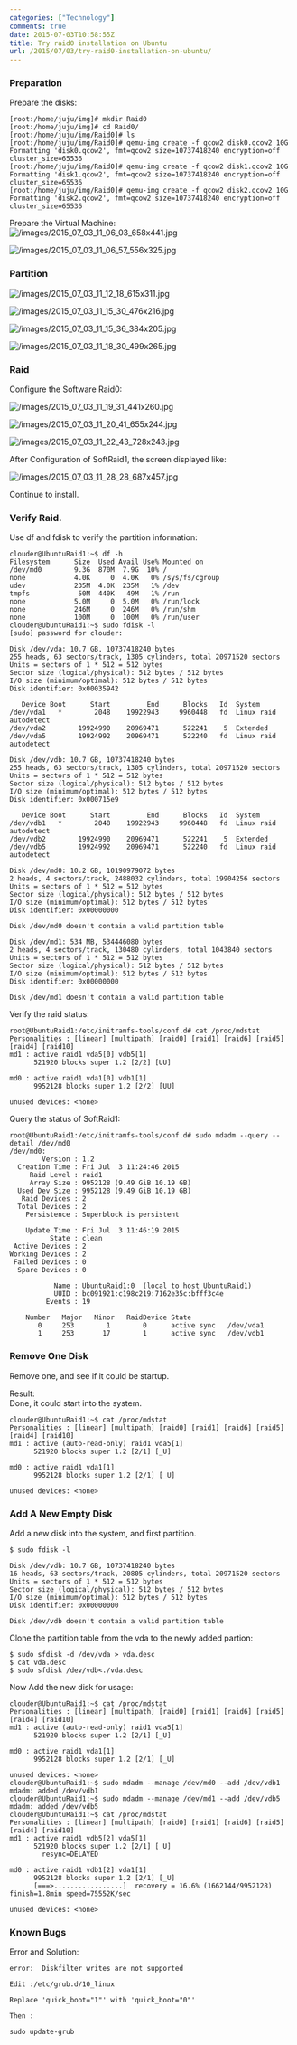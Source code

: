 ```yaml
---
categories: ["Technology"]
comments: true
date: 2015-07-03T10:58:55Z
title: Try raid0 installation on Ubuntu
url: /2015/07/03/try-raid0-installation-on-ubuntu/
---
```


### Preparation
Prepare the disks:     

```
[root:/home/juju/img]# mkdir Raid0
[root:/home/juju/img]# cd Raid0/
[root:/home/juju/img/Raid0]# ls
[root:/home/juju/img/Raid0]# qemu-img create -f qcow2 disk0.qcow2 10G
Formatting 'disk0.qcow2', fmt=qcow2 size=10737418240 encryption=off cluster_size=65536 
[root:/home/juju/img/Raid0]# qemu-img create -f qcow2 disk1.qcow2 10G
Formatting 'disk1.qcow2', fmt=qcow2 size=10737418240 encryption=off cluster_size=65536 
[root:/home/juju/img/Raid0]# qemu-img create -f qcow2 disk2.qcow2 10G
Formatting 'disk2.qcow2', fmt=qcow2 size=10737418240 encryption=off cluster_size=65536 
```

Prepare the Virtual Machine:    
![/images/2015_07_03_11_06_03_658x441.jpg](/images/2015_07_03_11_06_03_658x441.jpg)    

![/images/2015_07_03_11_06_57_556x325.jpg](/images/2015_07_03_11_06_57_556x325.jpg)    

### Partition


![/images/2015_07_03_11_12_18_615x311.jpg](/images/2015_07_03_11_12_18_615x311.jpg)    

![/images/2015_07_03_11_15_30_476x216.jpg](/images/2015_07_03_11_15_30_476x216.jpg)    

![/images/2015_07_03_11_15_36_384x205.jpg](/images/2015_07_03_11_15_36_384x205.jpg)    

![/images/2015_07_03_11_18_30_499x265.jpg](/images/2015_07_03_11_18_30_499x265.jpg)    

### Raid
Configure the Software Raid0:    

![/images/2015_07_03_11_19_31_441x260.jpg](/images/2015_07_03_11_19_31_441x260.jpg)    

![/images/2015_07_03_11_20_41_655x244.jpg](/images/2015_07_03_11_20_41_655x244.jpg)    

![/images/2015_07_03_11_22_43_728x243.jpg](/images/2015_07_03_11_22_43_728x243.jpg)    

After Configuration of SoftRaid1, the screen displayed like:    

![/images/2015_07_03_11_28_28_687x457.jpg](/images/2015_07_03_11_28_28_687x457.jpg)    


Continue to install.   

### Verify Raid.    
Use df and fdisk to verify the partition information:    

```
clouder@UbuntuRaid1:~$ df -h
Filesystem      Size  Used Avail Use% Mounted on
/dev/md0        9.3G  870M  7.9G  10% /
none            4.0K     0  4.0K   0% /sys/fs/cgroup
udev            235M  4.0K  235M   1% /dev
tmpfs            50M  440K   49M   1% /run
none            5.0M     0  5.0M   0% /run/lock
none            246M     0  246M   0% /run/shm
none            100M     0  100M   0% /run/user
clouder@UbuntuRaid1:~$ sudo fdisk -l
[sudo] password for clouder: 

Disk /dev/vda: 10.7 GB, 10737418240 bytes
255 heads, 63 sectors/track, 1305 cylinders, total 20971520 sectors
Units = sectors of 1 * 512 = 512 bytes
Sector size (logical/physical): 512 bytes / 512 bytes
I/O size (minimum/optimal): 512 bytes / 512 bytes
Disk identifier: 0x00035942

   Device Boot      Start         End      Blocks   Id  System
/dev/vda1   *        2048    19922943     9960448   fd  Linux raid autodetect
/dev/vda2        19924990    20969471      522241    5  Extended
/dev/vda5        19924992    20969471      522240   fd  Linux raid autodetect

Disk /dev/vdb: 10.7 GB, 10737418240 bytes
255 heads, 63 sectors/track, 1305 cylinders, total 20971520 sectors
Units = sectors of 1 * 512 = 512 bytes
Sector size (logical/physical): 512 bytes / 512 bytes
I/O size (minimum/optimal): 512 bytes / 512 bytes
Disk identifier: 0x000715e9

   Device Boot      Start         End      Blocks   Id  System
/dev/vdb1   *        2048    19922943     9960448   fd  Linux raid autodetect
/dev/vdb2        19924990    20969471      522241    5  Extended
/dev/vdb5        19924992    20969471      522240   fd  Linux raid autodetect

Disk /dev/md0: 10.2 GB, 10190979072 bytes
2 heads, 4 sectors/track, 2488032 cylinders, total 19904256 sectors
Units = sectors of 1 * 512 = 512 bytes
Sector size (logical/physical): 512 bytes / 512 bytes
I/O size (minimum/optimal): 512 bytes / 512 bytes
Disk identifier: 0x00000000

Disk /dev/md0 doesn't contain a valid partition table

Disk /dev/md1: 534 MB, 534446080 bytes
2 heads, 4 sectors/track, 130480 cylinders, total 1043840 sectors
Units = sectors of 1 * 512 = 512 bytes
Sector size (logical/physical): 512 bytes / 512 bytes
I/O size (minimum/optimal): 512 bytes / 512 bytes
Disk identifier: 0x00000000

Disk /dev/md1 doesn't contain a valid partition table
```

Verify the raid status:    

```
root@UbuntuRaid1:/etc/initramfs-tools/conf.d# cat /proc/mdstat 
Personalities : [linear] [multipath] [raid0] [raid1] [raid6] [raid5] [raid4] [raid10] 
md1 : active raid1 vda5[0] vdb5[1]
      521920 blocks super 1.2 [2/2] [UU]
      
md0 : active raid1 vda1[0] vdb1[1]
      9952128 blocks super 1.2 [2/2] [UU]
      
unused devices: <none>
```

Query the status of SoftRaid1:    

```
root@UbuntuRaid1:/etc/initramfs-tools/conf.d# sudo mdadm --query --detail /dev/md0
/dev/md0:
        Version : 1.2
  Creation Time : Fri Jul  3 11:24:46 2015
     Raid Level : raid1
     Array Size : 9952128 (9.49 GiB 10.19 GB)
  Used Dev Size : 9952128 (9.49 GiB 10.19 GB)
   Raid Devices : 2
  Total Devices : 2
    Persistence : Superblock is persistent

    Update Time : Fri Jul  3 11:46:19 2015
          State : clean 
 Active Devices : 2
Working Devices : 2
 Failed Devices : 0
  Spare Devices : 0

           Name : UbuntuRaid1:0  (local to host UbuntuRaid1)
           UUID : bc091921:c198c219:7162e35c:bfff3c4e
         Events : 19

    Number   Major   Minor   RaidDevice State
       0     253        1        0      active sync   /dev/vda1
       1     253       17        1      active sync   /dev/vdb1
```

### Remove One Disk
Remove one, and see if it could be startup.     

Result:    
Done, it could start into the system.     

```
clouder@UbuntuRaid1:~$ cat /proc/mdstat 
Personalities : [linear] [multipath] [raid0] [raid1] [raid6] [raid5] [raid4] [raid10] 
md1 : active (auto-read-only) raid1 vda5[1]
      521920 blocks super 1.2 [2/1] [_U]
      
md0 : active raid1 vda1[1]
      9952128 blocks super 1.2 [2/1] [_U]
      
unused devices: <none>
```

### Add A New Empty Disk
Add a new disk into the system, and first partition.    

```
$ sudo fdisk -l 

Disk /dev/vdb: 10.7 GB, 10737418240 bytes
16 heads, 63 sectors/track, 20805 cylinders, total 20971520 sectors
Units = sectors of 1 * 512 = 512 bytes
Sector size (logical/physical): 512 bytes / 512 bytes
I/O size (minimum/optimal): 512 bytes / 512 bytes
Disk identifier: 0x00000000

Disk /dev/vdb doesn't contain a valid partition table
```

Clone the partition table from the vda to the newly added partion:    

```
$ sudo sfdisk -d /dev/vda > vda.desc
$ cat vda.desc 
$ sudo sfdisk /dev/vdb<./vda.desc
```

Now Add the new disk for usage:    

```
clouder@UbuntuRaid1:~$ cat /proc/mdstat 
Personalities : [linear] [multipath] [raid0] [raid1] [raid6] [raid5] [raid4] [raid10] 
md1 : active (auto-read-only) raid1 vda5[1]
      521920 blocks super 1.2 [2/1] [_U]
      
md0 : active raid1 vda1[1]
      9952128 blocks super 1.2 [2/1] [_U]
      
unused devices: <none>
clouder@UbuntuRaid1:~$ sudo mdadm --manage /dev/md0 --add /dev/vdb1
mdadm: added /dev/vdb1
clouder@UbuntuRaid1:~$ sudo mdadm --manage /dev/md1 --add /dev/vdb5
mdadm: added /dev/vdb5
clouder@UbuntuRaid1:~$ cat /proc/mdstat 
Personalities : [linear] [multipath] [raid0] [raid1] [raid6] [raid5] [raid4] [raid10] 
md1 : active raid1 vdb5[2] vda5[1]
      521920 blocks super 1.2 [2/1] [_U]
        resync=DELAYED
      
md0 : active raid1 vdb1[2] vda1[1]
      9952128 blocks super 1.2 [2/1] [_U]
      [===>.................]  recovery = 16.6% (1662144/9952128) finish=1.8min speed=75552K/sec
      
unused devices: <none>
```

### Known Bugs
Error and Solution:    

```
error:  Diskfilter writes are not supported

Edit :/etc/grub.d/10_linux

Replace 'quick_boot="1"' with 'quick_boot="0"'

Then :

sudo update-grub

```

